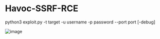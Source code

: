 # Havoc-SSRF-RCE
python3 exploit.py -t target -u username -p password --port port [-debug]

![image](https://github.com/user-attachments/assets/f84fc93f-f9aa-4d2d-88e5-b42b9c79da2a)


